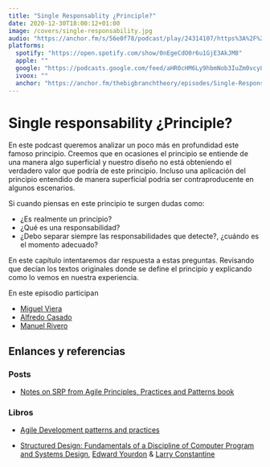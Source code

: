 ```yaml
---
title: "Single Responsablity ¿Principle?"
date: 2020-12-30T18:00:12+01:00
image: /covers/single-responsability.jpg
audio: "https://anchor.fm/s/56e0f78/podcast/play/24314107/https%3A%2F%2Fd3ctxlq1ktw2nl.cloudfront.net%2Fstaging%2F2020-11-22%2F5de32c4d-dfa6-7c2b-aa3b-e00927989e82.mp3"
platforms:
  spotify: "https://open.spotify.com/show/0nEgeCdO0r6u1GjE3AkJM8"
  apple: ""
  google: "https://podcasts.google.com/feed/aHR0cHM6Ly9hbmNob3IuZm0vcy81NmUwZjc4L3BvZGNhc3QvcnNz/episode/YTljZmZkNWQtZTkzMC00N2Q3LWJlYmUtZDQyN2IxYmFlMjZj?sa=X&ved=0CAUQkfYCahcKEwjgm6vdpPbtAhUAAAAAHQAAAAAQAQ"
  ivoox: ""
  anchor: "https://anchor.fm/thebigbranchtheory/episodes/Single-Responsability-Principle-eo4gpr"
---
```


# Single responsability ¿Principle?

En este podcast queremos analizar un poco más en profundidad este famoso principio. Creemos que en ocasiones el principio se entiende de una manera algo superficial y nuestro diseño no está obteniendo el verdadero valor que podría de este principio. Incluso una aplicación del principio entendido de manera superficial podría ser contraproducente en algunos escenarios.

Si cuando piensas en este principio te surgen dudas como:

- ¿Es realmente un principio?
- ¿Qué es una responsabilidad?
- ¿Debo separar siempre las responsabilidades que detecte?, ¿cuándo es el momento adecuado?

En este capítulo intentaremos dar respuesta a estas preguntas. Revisando que decían los textos originales donde se define el principio y explicando como lo vemos en nuestra experiencia.

En este episodio participan
- [Miguel Viera](https://twitter.com/mangelviera)
- [Alfredo Casado](https://twitter.com/AlfredoCasado)
- [Manuel Rivero](https://twitter.com/trikitrok)

## Enlances y referencias

### Posts

- [Notes on SRP from Agile Principles, Practices and Patterns book](https://codesai.com/2017/08/notes-on-srp)

### Libros

- [Agile Development patterns and practices](https://www.goodreads.com/book/show/84985.Agile_Software_Development_Principles_Patterns_and_Practices)
 
- [Structured Design: Fundamentals of a Discipline of Computer Program and Systems Design](https://www.goodreads.com/book/show/946145.Structured_Design), [Edward Yourdon](https://en.wikipedia.org/wiki/Edward_Yourdon) & [Larry Constantine](https://en.wikipedia.org/wiki/Larry_Constantine)



